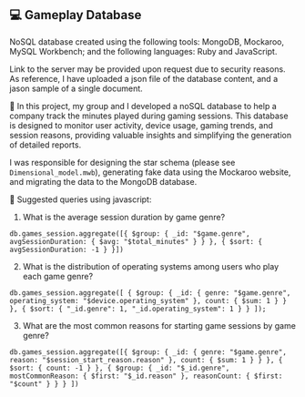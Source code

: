 ## 💻 Gameplay Database

NoSQL database created using the following tools: MongoDB, Mockaroo, MySQL Workbench; and the following languages: Ruby and JavaScript.

Link to the server may be provided upon request due to security reasons. As reference, I have uploaded a json file of the database content, and a jason sample of a single document.

🚀 In this project, my group and I developed a noSQL database to help a company track the minutes played during gaming sessions. This database is designed to monitor user activity, device usage, gaming trends, and session reasons, providing valuable insights and simplifying the generation of detailed reports.

I was responsible for designing the star schema (please see `Dimensional_model.mwb`), generating fake data using the Mockaroo website, and migrating the data to the MongoDB database.

📌 Suggested queries using javascript:

1. What is the average session duration by game genre?

`db.games_session.aggregate([{
    $group: {
        _id: "$game.genre",
        avgSessionDuration: { $avg: "$total_minutes" }
    }
},
{
    $sort: { avgSessionDuration: -1 }
}])`


2. What is the distribution of operating systems among users who play each game genre?

`db.games_session.aggregate([
    {
        $group: {
            _id: {
                genre: "$game.genre",
                operating_system: "$device.operating_system"
            },
            count: { $sum: 1 }
        }
    },
    {
        $sort: { "_id.genre": 1, "_id.operating_system": 1 }
    }
]);`

3. What are the most common reasons for starting game sessions by game genre?

`db.games_session.aggregate([{
    $group: {
        _id: {
            genre: "$game.genre",
            reason: "$session_start_reason.reason"
        },
        count: { $sum: 1 }
    }
},
{
    $sort: { count: -1 }
},
{
    $group: {
        _id: "$_id.genre",
        mostCommonReason: { $first: "$_id.reason" },
        reasonCount: { $first: "$count" }
    }
}
])`

